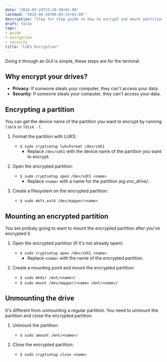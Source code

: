 ```yaml
---
date: "2024-03-24T23:28:30+01:00"
lastmod: "2024-04-26T00:05:33+01:00"
description: "Step for step guide on how to encrypt and mount partitions with LUKS.."
draft: false
tags:
- guide
- encryption
- security
title: "LUKS Encryption"
---
```


Doing it through an GUI is simple, these steps are for the terminal.

## Why encrypt your drives?
- **Privacy**: If someone steals your computer, they can't access your data.
- **Security**: If someone steals your computer, they can't access your data.

## Encrypting a partition
You can get the device name of the partition you want to encrypt by running `lsblk` or `fdisk -l`.

1. Format the partition with LUKS:
   - `$ sudo cryptsetup luksFormat /dev/sdX1`
     - Replace `/dev/sdX1` with the device name of the partition you want to encrypt.

1. Open the encrypted partition:
   - `$ sudo cryptsetup open /dev/sdX1 <name>`
     - Replace `<name>` with a name for the partition *(eg enc_drive)*.

1. Create a filesystem on the encrypted partition:
   - `$ sudo mkfs.ext4 /dev/mapper/<name>`


## Mounting an encrypted partition
You are probaly going to want to mount the encrypted partition after you've encrypted it.

1. Open the encrypted partition (if it's not already open):
   - `$ sudo cryptsetup open /dev/sdX1 <name>`
     - Replace `<name>` with the name of the encrypted partition.

1. Create a mounting point and mount the encrypted partition:
   - `$ sudo mkdir /mnt/<name>/`
   - `$ sudo mount /dev/mapper/<name> /mnt/<name>/`


## Unmounting the drive
It's different from unmounting a regular partition. You need to unmount the partition and close the encrypted partition.

1. Unmount the partition:
   - `$ sudo umount /mnt/<name>/`

1. Close the encrypted partition:
    - `$ sudo cryptsetup close <name>`